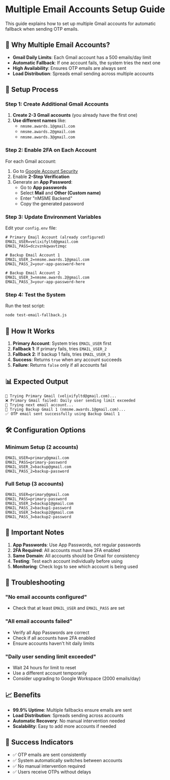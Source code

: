 # Multiple Email Accounts Setup Guide

This guide explains how to set up multiple Gmail accounts for automatic fallback when sending OTP emails.

## 🎯 **Why Multiple Email Accounts?**

- **Gmail Daily Limits**: Each Gmail account has a 500 emails/day limit
- **Automatic Fallback**: If one account fails, the system tries the next one
- **High Availability**: Ensures OTP emails are always sent
- **Load Distribution**: Spreads email sending across multiple accounts

## 📧 **Setup Process**

### **Step 1: Create Additional Gmail Accounts**

1. **Create 2-3 Gmail accounts** (you already have the first one)
2. **Use different names** like:
   - `nmsme.awards.1@gmail.com`
   - `nmsme.awards.2@gmail.com`
   - `nmsme.awards.3@gmail.com`

### **Step 2: Enable 2FA on Each Account**

For each Gmail account:
1. Go to [Google Account Security](https://myaccount.google.com/security)
2. Enable **2-Step Verification**
3. Generate an **App Password**:
   - Go to **App passwords**
   - Select **Mail** and **Other (Custom name)**
   - Enter "nMSME Backend"
   - Copy the generated password

### **Step 3: Update Environment Variables**

Edit your `config.env` file:

```env
# Primary Email Account (already configured)
EMAIL_USER=velixifyltd@gmail.com
EMAIL_PASS=dczvznkqwavtzmqc

# Backup Email Account 1
EMAIL_USER_2=nmsme.awards.1@gmail.com
EMAIL_PASS_2=your-app-password-here

# Backup Email Account 2
EMAIL_USER_3=nmsme.awards.2@gmail.com
EMAIL_PASS_3=your-app-password-here
```

### **Step 4: Test the System**

Run the test script:
```bash
node test-email-fallback.js
```

## 🔄 **How It Works**

1. **Primary Account**: System tries `EMAIL_USER` first
2. **Fallback 1**: If primary fails, tries `EMAIL_USER_2`
3. **Fallback 2**: If backup 1 fails, tries `EMAIL_USER_3`
4. **Success**: Returns `true` when any account succeeds
5. **Failure**: Returns `false` only if all accounts fail

## 📊 **Expected Output**

```
📧 Trying Primary Gmail (velixifyltd@gmail.com)...
❌ Primary Gmail failed: Daily user sending limit exceeded
🔄 Trying next email account...
📧 Trying Backup Gmail 1 (nmsme.awards.1@gmail.com)...
✅ OTP email sent successfully using Backup Gmail 1
```

## 🛠️ **Configuration Options**

### **Minimum Setup (2 accounts)**
```env
EMAIL_USER=primary@gmail.com
EMAIL_PASS=primary-password
EMAIL_USER_2=backup@gmail.com
EMAIL_PASS_2=backup-password
```

### **Full Setup (3 accounts)**
```env
EMAIL_USER=primary@gmail.com
EMAIL_PASS=primary-password
EMAIL_USER_2=backup1@gmail.com
EMAIL_PASS_2=backup1-password
EMAIL_USER_3=backup2@gmail.com
EMAIL_PASS_3=backup2-password
```

## 🚨 **Important Notes**

1. **App Passwords**: Use App Passwords, not regular passwords
2. **2FA Required**: All accounts must have 2FA enabled
3. **Same Domain**: All accounts should be Gmail for consistency
4. **Testing**: Test each account individually before using
5. **Monitoring**: Check logs to see which account is being used

## 🔧 **Troubleshooting**

### **"No email accounts configured"**
- Check that at least `EMAIL_USER` and `EMAIL_PASS` are set

### **"All email accounts failed"**
- Verify all App Passwords are correct
- Check if all accounts have 2FA enabled
- Ensure accounts haven't hit daily limits

### **"Daily user sending limit exceeded"**
- Wait 24 hours for limit to reset
- Use a different account temporarily
- Consider upgrading to Google Workspace (2000 emails/day)

## 📈 **Benefits**

- **99.9% Uptime**: Multiple fallbacks ensure emails are sent
- **Load Distribution**: Spreads sending across accounts
- **Automatic Recovery**: No manual intervention needed
- **Scalability**: Easy to add more accounts if needed

## 🎉 **Success Indicators**

- ✅ OTP emails are sent consistently
- ✅ System automatically switches between accounts
- ✅ No manual intervention required
- ✅ Users receive OTPs without delays
